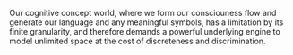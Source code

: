 Our cognitive concept world, where we form our consciouness flow and generate our language and any meaningful symbols, 
has a limitation by its finite granularity, and therefore demands a powerful underlying engine to model unlimited space
at the cost of discreteness and discrimination.
